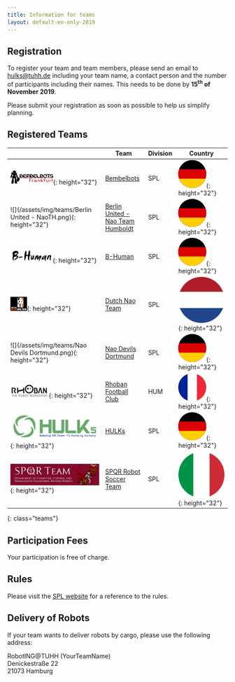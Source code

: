 ```yaml
---
title: Information for teams
layout: default-en-only-2019
---
```


## Registration

To register your team and team members, please send an email to
<a href="mailto:hulks@tuhh.de">hulks@tuhh.de</a> including your team name, a
contact person and the number of participants including their names. This
needs to be done by **15<sup>th</sup> of November 2019**.

Please submit your registration as soon as possible to help us simplify planning.

## Registered Teams

|                                                                 | Team                                                          | Division | Country                                  |
|-----------------------------------------------------------------|---------------------------------------------------------------|----------|------------------------------------------|
| ![](/assets/img/teams/Bembelbots.png){: height="32"}            | [Bembelbots](https://www.jrl.cs.uni-frankfurt.de/web/robocup) | SPL      | ![DE](/assets/img/de.svg){: height="32"} |
| ![](/assets/img/teams/Berlin United - NaoTH.png){: height="32"} | [Berlin United - Nao Team Humboldt](http://naoth.de)          | SPL      | ![DE](/assets/img/de.svg){: height="32"} |
| ![](/assets/img/teams/B-Human.png){: height="32"}               | [B-Human](https://www.b-human.de)                             | SPL      | ![DE](/assets/img/de.svg){: height="32"} |
| ![](/assets/img/teams/DNT_logo.png){: height="32"}              | [Dutch Nao Team](http://www.dutchnaoteam.nl)                  | SPL      | ![NL](/assets/img/nl.svg){: height="32"} |
| ![](/assets/img/teams/Nao Devils Dortmund.png){: height="32"}   | [Nao Devils Dortmund](https://naodevils.de/)                  | SPL      | ![DE](/assets/img/de.svg){: height="32"} |
| ![](/assets/img/teams/rhoban.png){: height="32"}                | [Rhoban Football Club](http://rhoban.com)                     | HUM      | ![FR](/assets/img/fr.svg){: height="32"} |
| ![](/assets/img/teams/HULKs.svg){: height="32"}                 | [HULKs](https://hulks.de)                                     | SPL      | ![DE](/assets/img/de.svg){: height="32"} |
| ![](/assets/img/teams/spqr.jpg){: height="32"}                  | [SPQR Robot Soccer Team](http://spqr.diag.uniroma1.it/)       | SPL      | ![IT](/assets/img/it.svg){: height="32"} |
{: class="teams"}

## Participation Fees

Your participation is free of charge.

## Rules

Please visit the [SPL website](http://spl.robocup.org/downloads/) for a reference to the rules.

## Delivery of Robots

If your team wants to deliver robots by cargo, please use the following address:

RobotING@TUHH (YourTeamName)  
Denickestraße 22  
21073 Hamburg

